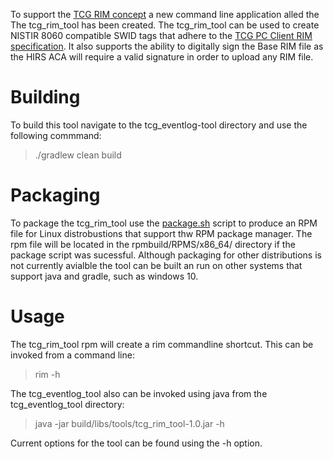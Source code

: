 To support the [TCG RIM concept](https://trustedcomputinggroup.org/wp-content/uploads/TCG_RIM_Model_v1-r13_2feb20.pdf) a new command line application alled the The tcg_rim_tool has been created. 
The tcg_rim_tool can be used to create NISTIR 8060 compatible SWID tags that adhere to the [TCG PC Client RIM specification](https://trustedcomputinggroup.org/wp-content/uploads/TCG_PC_Client_RIM_r0p15_15june2020.pdf).
It also supports the ability to digitally sign the Base RIM file as the HIRS ACA will require a valid signature in order to upload any RIM file.

# Building
To build this tool navigate to the tcg_eventlog-tool directory and use the following commmand: 
> ./gradlew clean build

# Packaging

To package the tcg_rim_tool use the [package.sh](https://github.com/nsacyber/HIRS/blob/master/tools/tcg_rim_tool/package.sh) script to produce an RPM file for Linux distrobustions that support thw RPM package manager. The rpm file will be located in the rpmbuild/RPMS/x86_64/ directory if the package script was sucessful.
Although packaging for other distributions is not currently avialble the tool can be built an run on other systems that support java and gradle, such as windows 10.

# Usage

The tcg_rim_tool rpm will create a rim commandline shortcut. This can be invoked from a command line:
> rim -h

The tcg_eventlog_tool also can be invoked using java from the tcg_eventlog_tool directory:

> java -jar build/libs/tools/tcg_rim_tool-1.0.jar -h

Current options for the tool can be found using the -h option.
